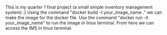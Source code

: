 This is my quarter 1 final project (a small simple inventory management system) :)
Using the command "docker build -t your_image_name ." we can make the image for the docker file.
Use the command "docker run -it your_image_name" to run the image in linux terminal.
From here we can access the IMS in linux terminal.
